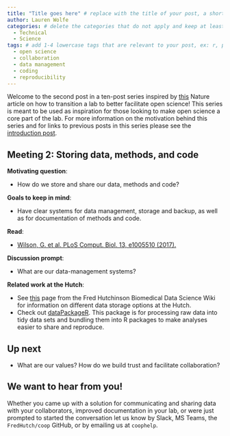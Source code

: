 ```yaml
---
title: "Title goes here" # replace with the title of your post, a short catchy description to entice readers
author: Lauren Wolfe 
categories: # delete the categories that do not apply and keep at least one
  - Technical
  - Science
tags: # add 1-4 lowercase tags that are relevant to your post, ex: r, python, genomics, workflows
  - open science
  - collaboration
  - data management
  - coding
  - reproducibility
---
```


Welcome to the second post in a ten-post series inspired by [this](https://www.nature.com/articles/d41586-019-03335-4) Nature article on how to transition a lab to better facilitate open science! This series is meant to be used as inspiration for those looking to make open science a core part of the lab. For more information on the motivation behind this series and for links to previous posts in this series please see the [introduction post]().

## Meeting 2: Storing data, methods, and code

**Motivating question**: 
- How do we store and share our data, methods and code?

**Goals to keep in mind**:
- Have clear systems for data management, storage and backup, as well as for documentation of methods and code.

**Read**: 
- [Wilson, G. et al. PLoS Comput. Biol. 13, e1005510 (2017).](https://journals.plos.org/ploscompbiol/article?id=10.1371/journal.pcbi.1005510)

**Discussion prompt**: 
- What are our data-management systems?

**Related work at the Hutch**:  
- See [this](https://sciwiki.fredhutch.org/scicomputing/store_overview/) page from the Fred Hutchinson Biomedical Data Science Wiki for information on different data storage options at the Hutch.
- Check out [dataPackageR](https://github.com/ropensci/DataPackageR). This package is for processing raw data into tidy data sets and bundling them into R packages to make analyses easier to share and reproduce.

## Up next

- What are our values? How do we build trust and facilitate collaboration?

## We want to hear from you!

Whether you came up with a solution for communicating and sharing data with your collaborators, improved documentation in your lab, or were just prompted to started the conversation let us know by Slack, MS Teams, the `FredHutch/coop` GitHub, or by emailing us at `coophelp`.
